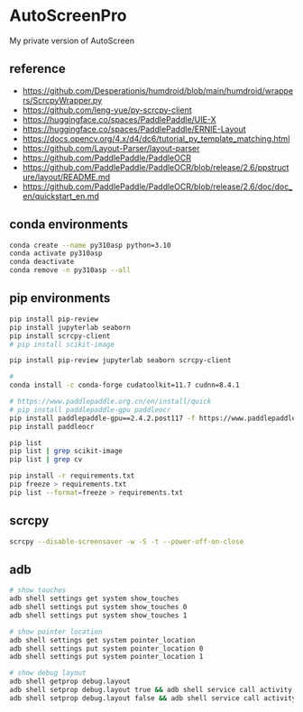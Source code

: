 # AutoScreenPro
My private version of AutoScreen

## reference

- <https://github.com/Desperationis/humdroid/blob/main/humdroid/wrappers/ScrcpyWrapper.py>
- <https://github.com/leng-yue/py-scrcpy-client>
- <https://huggingface.co/spaces/PaddlePaddle/UIE-X>
- <https://huggingface.co/spaces/PaddlePaddle/ERNIE-Layout>
- <https://docs.opencv.org/4.x/d4/dc6/tutorial_py_template_matching.html>
- <https://github.com/Layout-Parser/layout-parser>
- <https://github.com/PaddlePaddle/PaddleOCR>
- <https://github.com/PaddlePaddle/PaddleOCR/blob/release/2.6/ppstructure/layout/README.md>
- <https://github.com/PaddlePaddle/PaddleOCR/blob/release/2.6/doc/doc_en/quickstart_en.md>



## conda environments

```bash
conda create --name py310asp python=3.10
conda activate py310asp
conda deactivate
conda remove -n py310asp --all
```


## pip environments

```bash
pip install pip-review
pip install jupyterlab seaborn
pip install scrcpy-client
# pip install scikit-image

pip install pip-review jupyterlab seaborn scrcpy-client

# 
conda install -c conda-forge cudatoolkit=11.7 cudnn=8.4.1

# https://www.paddlepaddle.org.cn/en/install/quick
# pip install paddlepaddle-gpu paddleocr
pip install paddlepaddle-gpu==2.4.2.post117 -f https://www.paddlepaddle.org.cn/whl/windows/mkl/avx/stable.html
pip install paddleocr

pip list
pip list | grep scikit-image
pip list | grep cv

pip install -r requirements.txt
pip freeze > requirements.txt
pip list --format=freeze > requirements.txt
```

## scrcpy

```bash
scrcpy --disable-screensaver -w -S -t --power-off-on-close
```

## adb

```bash
# show touches
adb shell settings get system show_touches
adb shell settings put system show_touches 0
adb shell settings put system show_touches 1

# show pointer location
adb shell settings get system pointer_location
adb shell settings put system pointer_location 0
adb shell settings put system pointer_location 1

# show debug layout
adb shell getprop debug.layout
adb shell setprop debug.layout true && adb shell service call activity 1599295570
adb shell setprop debug.layout false && adb shell service call activity 1599295570
```



